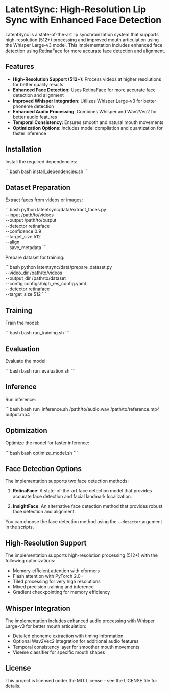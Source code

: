 # LatentSync: High-Resolution Lip Sync with Enhanced Face Detection

LatentSync is a state-of-the-art lip synchronization system that supports high-resolution (512+) processing and improved mouth articulation using the Whisper Large-v3 model. This implementation includes enhanced face detection using RetinaFace for more accurate face detection and alignment.

## Features

- **High-Resolution Support (512+)**: Process videos at higher resolutions for better quality results
- **Enhanced Face Detection**: Uses RetinaFace for more accurate face detection and alignment
- **Improved Whisper Integration**: Utilizes Whisper Large-v3 for better phoneme detection
- **Enhanced Audio Processing**: Combines Whisper and Wav2Vec2 for better audio features
- **Temporal Consistency**: Ensures smooth and natural mouth movements
- **Optimization Options**: Includes model compilation and quantization for faster inference

## Installation

Install the required dependencies:

\`\`\`bash
bash install_dependencies.sh
\`\`\`

## Dataset Preparation

Extract faces from videos or images:

\`\`\`bash
python latentsync/data/extract_faces.py \
    --input /path/to/videos \
    --output /path/to/output \
    --detector retinaface \
    --confidence 0.9 \
    --target_size 512 \
    --align \
    --save_metadata
\`\`\`

Prepare dataset for training:

\`\`\`bash
python latentsync/data/prepare_dataset.py \
    --video_dir /path/to/videos \
    --output_dir /path/to/dataset \
    --config configs/high_res_config.yaml \
    --detector retinaface \
    --target_size 512
\`\`\`

## Training

Train the model:

\`\`\`bash
bash run_training.sh
\`\`\`

## Evaluation

Evaluate the model:

\`\`\`bash
bash run_evaluation.sh
\`\`\`

## Inference

Run inference:

\`\`\`bash
bash run_inference.sh /path/to/audio.wav /path/to/reference.mp4 output.mp4
\`\`\`

## Optimization

Optimize the model for faster inference:

\`\`\`bash
bash optimize_model.sh
\`\`\`

## Face Detection Options

The implementation supports two face detection methods:

1. **RetinaFace**: A state-of-the-art face detection model that provides accurate face detection and facial landmark localization.

2. **InsightFace**: An alternative face detection method that provides robust face detection and alignment.

You can choose the face detection method using the `--detector` argument in the scripts.

## High-Resolution Support

The implementation supports high-resolution processing (512+) with the following optimizations:

- Memory-efficient attention with xformers
- Flash attention with PyTorch 2.0+
- Tiled processing for very high resolutions
- Mixed precision training and inference
- Gradient checkpointing for memory efficiency

## Whisper Integration

The implementation includes enhanced audio processing with Whisper Large-v3 for better mouth articulation:

- Detailed phoneme extraction with timing information
- Optional Wav2Vec2 integration for additional audio features
- Temporal consistency layer for smoother mouth movements
- Viseme classifier for specific mouth shapes

## License

This project is licensed under the MIT License - see the LICENSE file for details.
